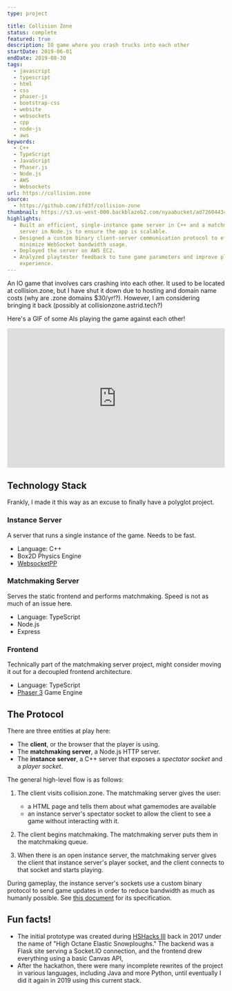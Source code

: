 ```yaml
---
type: project

title: Collision Zone
status: complete
featured: true
description: IO game where you crash trucks into each other
startDate: 2019-06-01
endDate: 2019-08-30
tags:
  - javascript
  - typescript
  - html
  - css
  - phaser-js
  - bootstrap-css
  - website
  - websockets
  - cpp
  - node-js
  - aws
keywords:
  - C++
  - TypeScript
  - JavaScript
  - Phaser.js
  - Node.js
  - AWS
  - Websockets
url: https://collision.zone
source:
  - https://github.com/ifd3f/collision-zone
thumbnail: https://s3.us-west-000.backblazeb2.com/nyaabucket/ad72604434e53b51fb3eedc2398fb395d1475e8a103d87a1b13ea9a4f5d58f34/thumbnail.gif
highlights:
  - Built an efficient, single-instance game server in C++ and a matchmaking
    server in Node.js to ensure the app is scalable.
  - Designed a custom binary client-server communication protocol to efficiently
    minimize WebSocket bandwidth usage.
  - Deployed the server on AWS EC2.
  - Analyzed playtester feedback to tune game parameters and improve player
    experience.
---
```


An IO game that involves cars crashing into each other. It used to be located at
collision.zone, but I have shut it down due to hosting and domain name costs
(why are .zone domains \$30/yr!?). However, I am considering bringing it back
(possibly at collisionzone.astrid.tech?)

Here's a GIF of some AIs playing the game against each other!

<div style="width:100%;height:0;padding-bottom:64%;position:relative;"><iframe src="https://giphy.com/embed/ulDFC0vEJQrTLFBO1h" width="100%" height="100%" style="position:absolute" frameBorder="0" class="giphy-embed" allowFullScreen></iframe></div><p>

## Technology Stack

Frankly, I made it this way as an excuse to finally have a polyglot project.

### Instance Server

A server that runs a single instance of the game. Needs to be fast.

- Language: C++
- Box2D Physics Engine
- [WebsocketPP](https://github.com/zaphoyd/websocketpp)

### Matchmaking Server

Serves the static frontend and performs matchmaking. Speed is not as much of an
issue here.

- Language: TypeScript
- Node.js
- Express

### Frontend

Technically part of the matchmaking server project, might consider moving it out
for a decoupled frontend architecture.

- Language: TypeScript
- [Phaser 3](https://phaser.io/) Game Engine

## The Protocol

There are three entities at play here:

- The **client**, or the browser that the player is using.
- The **matchmaking server**, a Node.js HTTP server.
- The **instance server**, a C++ server that exposes a _spectator socket_ and a
  _player socket_.

The general high-level flow is as follows:

1. The client visits collision.zone. The matchmaking server gives the user:

   - a HTML page and tells them about what gamemodes are available
   - an instance server's spectator socket to allow the client to see a game
     without interacting with it.

2. The client begins matchmaking. The matchmaking server puts them in the
   matchmaking queue.
3. When there is an open instance server, the matchmaking server gives the
   client that instance server's player socket, and the client connects to that
   socket and starts playing.

During gameplay, the instance server's sockets use a custom binary protocol to
send game updates in order to reduce bandwidth as much as humanly possible. See
[this document](https://github.com/ifd3f/collision-zone/blob/main/GameProtocol.md)
for its specification.

## Fun facts!

- The initial prototype was created during
  [HSHacks III](https://github.com/ifd3f/HSHacks-III) back in 2017
  under the name of "High Octane Elastic Snowploughs." The backend was a Flask
  site serving a Socket.IO connection, and the frontend drew everything using a
  basic Canvas API,
- After the hackathon, there were many incomplete rewrites of the project in
  various languages, including Java and more Python, until eventually I did it
  again in 2019 using this current stack.
